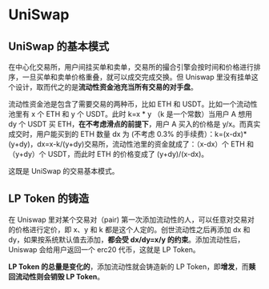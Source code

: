 # UniSwap

## UniSwap 的基本模式

在中心化交易所，用户间挂买单和卖单，交易所的撮合引擎会按时间和价格进行排序，一旦买单和卖单价格重叠，就可以成交完成交换。但 Uniswap 里没有挂单这个设计，取而代之的是**流动性资金池充当所有交易的对手盘**。

流动性资金池是包含了需要交易的两种币，比如 ETH 和 USDT。比如一个流动性池里有 x 个 ETH 和 y 个 USDT。此时 k=x * y （k 是一个常数）当用户 A 想用 dy 个 USDT 买 ETH，**在不考虑滑点的前提下**，用户 A 买入的价格是 y/x。而真实成交时，用户能买到的 ETH 数量 dx 为 (不考虑 0.3% 的手续费）：k=(x-dx)*(y+dy)，dx=x-k/(y+dy)交易所，流动性池里的资金就成了：（x-dx）个 ETH 和（y+dy）个 USDT，而此时 ETH 的价格变成了 (y+dy)/(x-dx)。

这既是 UniSwap 的交易基本模式。

## LP Token 的铸造

在 Uniswap 里对某个交易对（pair) 第一次添加流动性的人，可以任意对交易对的价格进行定价，即 x、y 和 k 都是这个人定的。创世流动性之后再添加 dx 和 dy，如果按系统默认值去添加，**都会受 dx/dy=x/y 的约束**。添加流动性后，Uniswap 会给用户返回一个 erc20 代币，这就是 LP Token。

**LP Token 的总量是变化的**，添加流动性就会铸造新的 LP Token，即**增发**，而**赎回流动性则会销毁 LP Token**。